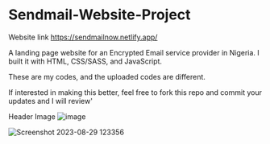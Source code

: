# Sendmail-Website-Project

Website link https://sendmailnow.netlify.app/

A landing page website for an Encrypted Email service provider in Nigeria. I built it with HTML, CSS/SASS, and JavaScript.

These are my codes, and the uploaded codes are different. 

If interested in making this better, feel free to fork this repo and commit your updates and I will review'

Header Image
![image](https://github.com/PraisesAmaiyo/Sendmail-Website-Project/assets/130058029/8ff020e4-bf53-411a-a32f-3f58b4dc3853)

![Screenshot 2023-08-29 123356](https://github.com/PraisesAmaiyo/Sendmail-Website-Project/assets/130058029/f89661c6-9cb7-4089-b466-e28fc7e9936c)

